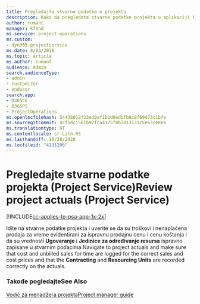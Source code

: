 ```yaml
---
title: Pregledajte stvarne podatke o projektu
description: Kako da pregledate stvarne podatke projekta u aplikaciji Project Service
author: rumant
manager: kfend
ms.service: project-operations
ms.custom:
- dyn365-projectservice
ms.date: 8/03/2018
ms.topic: article
ms.author: rumant
audience: Admin
search.audienceType:
- admin
- customizer
- enduser
search.app:
- D365CE
- D365PS
- ProjectOperations
ms.openlocfilehash: 34438012f23ed0af1b2d0edbfb8c8f69d73c1bfe
ms.sourcegitcommit: 4cf1dc1561b92fca4175f0b3813133c5e63ce8e6
ms.translationtype: HT
ms.contentlocale: sr-Latn-RS
ms.lasthandoff: 10/28/2020
ms.locfileid: "4131206"
---
```

# <a name="review-project-actuals-project-service"></a><span data-ttu-id="993b2-103">Pregledajte stvarne podatke projekta (Project Service)</span><span class="sxs-lookup"><span data-stu-id="993b2-103">Review project actuals (Project Service)</span></span>

[!INCLUDE[cc-applies-to-psa-app-1x-2x](../includes/cc-applies-to-psa-app-1x-2x.md)]

<span data-ttu-id="993b2-104">Idite na stvarne podatke projekta i uverite se da su troškovi i nenaplaćena prodaja za vreme evidentirani za ispravnu prodajnu cenu i cenu koštanja i da su vrednosti **Ugovaranje** i **Jedinice za određivanje resursa** ispravno zapisane u stvarnim podacima.</span><span class="sxs-lookup"><span data-stu-id="993b2-104">Navigate to project actuals and make sure that cost and unbilled sales for time are logged for the correct sales and cost prices and that the **Contracting** and **Resourcing Units** are recorded correctly on the actuals.</span></span>  
  
### <a name="see-also"></a><span data-ttu-id="993b2-105">Takođe pogledajte</span><span class="sxs-lookup"><span data-stu-id="993b2-105">See Also</span></span>  
 [<span data-ttu-id="993b2-106">Vodič za menadžera projekta</span><span class="sxs-lookup"><span data-stu-id="993b2-106">Project manager guide</span></span>](../psa/project-manager-guide.md)
